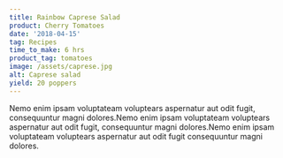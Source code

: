 ```yaml
---
title: Rainbow Caprese Salad
product: Cherry Tomatoes
date: '2018-04-15'
tag: Recipes
time_to_make: 6 hrs
product_tag: tomatoes
image: /assets/caprese.jpg
alt: Caprese salad
yield: 20 poppers
---
```


Nemo enim ipsam voluptateam voluptears aspernatur aut odit fugit, consequuntur magni dolores.Nemo enim ipsam voluptateam<!-- end --> voluptears aspernatur aut odit fugit, consequuntur magni dolores.Nemo enim ipsam voluptateam voluptears aspernatur aut odit fugit consequuntur magni dolores.
